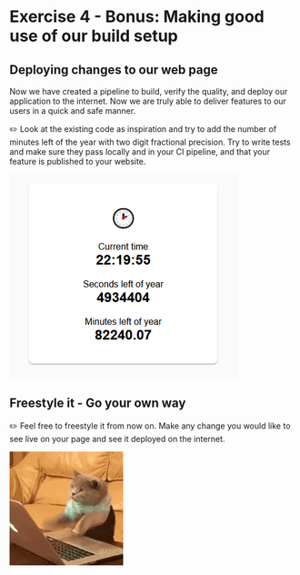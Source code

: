 # Exercise 4 - Bonus: Making good use of our build setup

## Deploying changes to our web page
Now we have created a pipeline to build, verify the quality, and deploy our application to the internet. Now we are truly able to deliver features to our users in a quick and safe manner. 

:pencil2: Look at the existing code as inspiration and try to add the number of minutes left of the year with two digit fractional precision. Try to write tests and make sure they pass locally and in your CI pipeline, and that your feature is published to your website. 

![Adding minutes left](./images/minutes_left.png)


## Freestyle it - Go your own way

:pencil2: Feel free to freestyle it from now on. Make any change you would like to see live on your page and see it deployed on the internet. 

![Cat developer](./images/cat_computer.gif)
